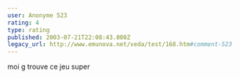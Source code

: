 ```yaml
---
user: Anonyme 523
rating: 4
type: rating
published: 2003-07-21T22:08:43.000Z
legacy_url: http://www.emunova.net/veda/test/168.htm#comment-523
---
```

moi g trouve ce jeu super
